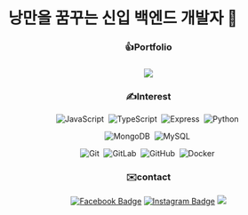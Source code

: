 # 낭만을 꿈꾸는 신입 백엔드 개발자 👋
<div align=center>
  <h3>👍Portfolio<h3>
  <a href="https://locrian-corleggy-03e.notion.site/684f6b92ed654a4dbede8f50877d9fed"><img src="https://img.shields.io/badge/Porfoilo-Docs-blue"/></a>

</div>

<div align='center'>
  <h3> ✍Interest </h3>
  
![JavaScript](https://img.shields.io/badge/-JavaScript-05122A?style=flat&logo=JavaScript&color=black)&nbsp;
![TypeScript](https://img.shields.io/badge/-TypeScript-3178C6?style=flat&logo=TypeScript&color=black)&nbsp;
![Express](https://img.shields.io/badge/-Express-05122A?style=flat&logo=Express&logoColor=Express&color=black)&nbsp;
![Python](https://img.shields.io/badge/-Python-05122A?style=flat&logo=python&color=black)&nbsp;

![MongoDB](https://img.shields.io/badge/-MongoDB-47A248?style=flat&logo=MongoDB&logoColor=MongoDB&color=black)&nbsp;
![MySQL](https://img.shields.io/badge/-MySQL-4479A1?style=flat&logo=MySQL&logoColor=MySQL&color=black)&nbsp;

![Git](https://img.shields.io/badge/-Git-05122A?style=flat&logo=git&color=black)&nbsp;
![GitLab](https://img.shields.io/badge/-GitLab-FC6D26?style=flat&logo=GitLab&color=black)&nbsp;
![GitHub](https://img.shields.io/badge/-GitHub-05122A?style=flat&logo=github&color=black)&nbsp;
![Docker](https://img.shields.io/badge/-Docker-2496ED?style=flat&logo=Docker&color=black)&nbsp;

<div align=center>
 <h3>✉️contact</h3>
  
[![Facebook Badge](https://img.shields.io/badge/-Facebook-1877f2?style=flat-square&logo=facebook&logoColor=white&link=https://www.facebook.com/profile.php?id=100005291171984)](https://www.facebook.com/profile.php?id=100005291171984)
[![Instagram Badge](https://img.shields.io/badge/-Instagram-dd2a7b?style=flat-square&logo=instagram&logoColor=white&link=https://www.instagram.com/data.scientist/)](https://www.instagram.com/imbel9830/)
<a href="mailto:imbel9830@gmail.com"><img src="https://img.shields.io/badge/Gmail-D0A9F5?style=flat-square&logo=Gmail&logoColor=white&link=mailto:imbel9830@gmail.com"/></a>

</div>
